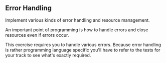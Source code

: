 ## Error Handling

Implement various kinds of error handling and resource management.

An important point of programming is how to handle errors and close resources even if errors occur.

This exercise requires you to handle various errors. Because error handling is rather programming language specific you'll have to refer to the tests for your track to see what's exactly required.